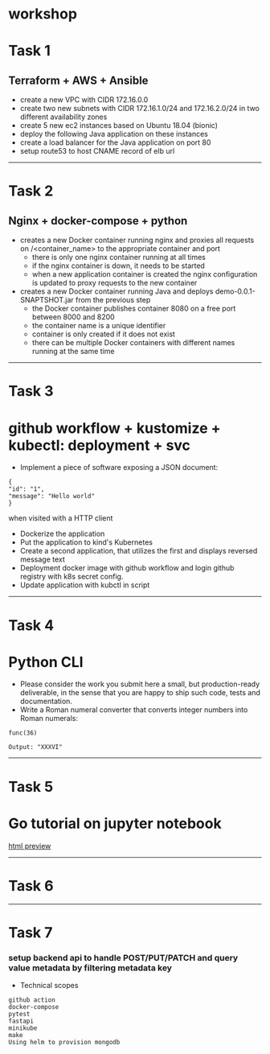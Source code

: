 # workshop
# Task 1
## Terraform + AWS + Ansible
* create a new VPC with CIDR 172.16.0.0
* create two new subnets with CIDR 172.16.1.0/24 and 172.16.2.0/24 in two different availability zones
* create 5 new ec2 instances based on Ubuntu 18.04 (bionic)
* deploy the following Java application on these instances
* create a load balancer for the Java application on port 80
* setup route53 to host CNAME record of elb url
---
# Task 2
## Nginx + docker-compose + python
* creates a new Docker container running nginx and proxies all requests on /<container_name> to the appropriate container and port 
	* there is only one nginx container running at all times
	* if the nginx container is down, it needs to be started
	* when a new application container is created the nginx configuration is updated to proxy requests to the new container
* creates a new Docker container running Java and deploys demo-0.0.1-SNAPTSHOT.jar from the previous step 
	* the Docker container publishes container 8080 on a free port between 8000 and 8200
	* the container name is a unique identifier
	* container is only created if it does not exist
	* there can be multiple Docker containers with different names running at the same time

---
# Task 3
# github workflow + kustomize + kubectl: deployment + svc
* Implement a piece of software exposing a JSON document:
```
{
"id": "1",
"message": "Hello world" 
}
```
when visited with a HTTP client
* Dockerize the application
* Put the application to kind's Kubernetes
* Create a second application, that utilizes the first and displays reversed message text
* Deployment docker image with github workflow and login github registry with k8s secret config.
* Update application with kubctl in script
---
# Task 4
# Python CLI
* Please consider the work you submit here a small, but production-ready deliverable, in the sense that you are happy to ship such code, tests and documentation.
* Write a Roman numeral converter that converts integer numbers into Roman numerals:

```
func(36)

Output: "XXXVI"
```
---
# Task 5
# Go tutorial on jupyter notebook
[html preview](https://htmlpreview.github.io/?https://github.com/titanlien/workshop/blob/master/task5/go_tuturial.html)

---
# Task 6

---
# Task 7
### setup backend api to handle POST/PUT/PATCH and query value metadata by filtering metadata key

* Technical scopes

```
github action
docker-compose
pytest
fastapi
minikube
make
Using helm to provision mongodb
```
